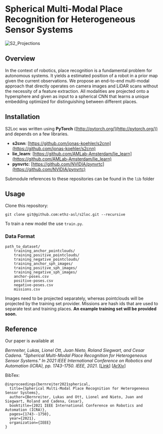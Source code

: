 # Spherical Multi-Modal Place Recognition for Heterogeneous Sensor Systems

![S2_Projections](https://user-images.githubusercontent.com/1336474/119963033-ee192100-bfa7-11eb-97e7-de71aa247fdc.png)

## Overview

In the context of robotics, place recognition is a fundamental problem for autonomous systems. It yields a estimated position of a robot in a prior map given the current observations.
We propose an end-to-end multi-modal approach that directly operates on camera images and LiDAR scans without the necessity of a feature extraction.
All modalities are projected onto a hypersphere and given as input to a spherical CNN that learns a unique embedding optimized for distinguishing between different places.

## Installation


S2Loc was written using __PyTorch__ ([http://pytorch.org/](http://pytorch.org/)) and depends on a few libraries.
  * __s2cnn__: [https://github.com/jonas-koehler/s2cnn](https://github.com/jonas-koehler/s2cnn)
  * __lie_learn__: [https://github.com/AMLab-Amsterdam/lie_learn](https://github.com/AMLab-Amsterdam/lie_learn)
  * __pynvrtc__: [https://github.com/NVIDIA/pynvrtc](https://github.com/NVIDIA/pynvrtc)

Submodule references to these repositories can be found in the `lib` folder

## Usage

Clone this repository:
```
git clone git@github.com:ethz-asl/s2loc.git --recursive
```

To train a new model the use `train.py`.

### Data Format
```
path_to_dataset/
    training_anchor_pointclouds/
    training_positive_pointclouds/
    training_negative_pointclouds/
    training_anchor_sph_images/
    training_positive_sph_images/
    training_negative_sph_images/
    anchor-poses.csv
    positive-poses.csv
    negative-poses.csv
    missions.csv
```
Images need to be projected separately, whereas pointclouds will be projected by the training set provider.
Missions are hash ids that are used to separate test and training places.
__An example training set will be provided soon.__

## Reference

Our paper is available at

*Bernreiter, Lukas, Lionel Ott, Juan Nieto, Roland Siegwart, and Cesar Cadena. "Spherical Multi-Modal Place Recognition for Heterogeneous Sensor Systems." In 2021 IEEE International Conference on Robotics and Automation (ICRA), pp. 1743-1750. IEEE, 2021.* [[Link](https://ieeexplore.ieee.org/abstract/document/9561078)] [[ArXiv](https://arxiv.org/abs/2104.10067)]

BibTex:
```
@inproceedings{bernreiter2021spherical,
  title={Spherical Multi-Modal Place Recognition for Heterogeneous Sensor Systems},
  author={Bernreiter, Lukas and Ott, Lionel and Nieto, Juan and Siegwart, Roland and Cadena, Cesar},
  booktitle={2021 IEEE International Conference on Robotics and Automation (ICRA)},
  pages={1743--1750},
  year={2021},
  organization={IEEE}
}
```
